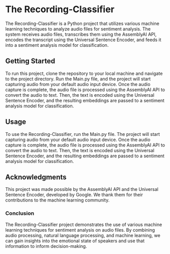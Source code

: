 # The Recording-Classifier

The Recording-Classifier is a Python project that utilizes various machine learning techniques to analyze audio files for sentiment analysis. The system receives audio files, transcribes them using the AssemblyAI API, encodes the transcript using the Universal Sentence Encoder, and feeds it into a sentiment analysis model for classification.

## Getting Started
To run this project, clone the repository to your local machine and navigate to the project directory. Run the Main.py file, and the project will start capturing audio from your default audio input device. Once the audio capture is complete, the audio file is processed using the AssemblyAI API to convert the audio to text. Then, the text is encoded using the Universal Sentence Encoder, and the resulting embeddings are passed to a sentiment analysis model for classification.

## Usage
To use the Recording-Classifier, run the Main.py file. The project will start capturing audio from your default audio input device. Once the audio capture is complete, the audio file is processed using the AssemblyAI API to convert the audio to text. Then, the text is encoded using the Universal Sentence Encoder, and the resulting embeddings are passed to a sentiment analysis model for classification.

## Acknowledgments
This project was made possible by the AssemblyAI API and the Universal Sentence Encoder, developed by Google. We thank them for their contributions to the machine learning community.

### Conclusion
The Recording-Classifier project demonstrates the use of various machine learning techniques for sentiment analysis on audio files. By combining audio processing, natural language processing, and machine learning, we can gain insights into the emotional state of speakers and use that information to inform decision-making.

